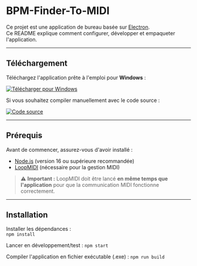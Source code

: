 # BPM-Finder-To-MIDI

Ce projet est une application de bureau basée sur [Electron](https://www.electronjs.org/).  
Ce README explique comment configurer, développer et empaqueter l'application.

---

## Téléchargement

Téléchargez l'application prête à l'emploi pour **Windows** :

[![Télécharger pour Windows](https://img.shields.io/badge/Télécharger-Windows-brightgreen)](https://github.com/tariteur/BPM-Finder-To-MIDI/releases/download/1.0.0/BPM.Finder.to.MIDI.Setup.1.0.0.exe)

Si vous souhaitez compiler manuellement avec le code source :  

[![Code source](https://img.shields.io/badge/Code%20source-GitHub-blue)](https://github.com/tariteur/BPM-Finder-To-MIDI)

---

## Prérequis

Avant de commencer, assurez-vous d'avoir installé :

- [Node.js](https://nodejs.org/) (version 16 ou supérieure recommandée)
- [LoopMIDI](https://www.tobias-erichsen.de/software/loopmidi.html) (nécessaire pour la gestion MIDI)

> ⚠️ **Important :** LoopMIDI doit être lancé **en même temps que l'application** pour que la communication MIDI fonctionne correctement.

---

## Installation

Installer les dépendances :  
`npm install`

Lancer en développement/test :
`npm start`

Compiler l'application en fichier exécutable (.exe) :
`npm run build`
